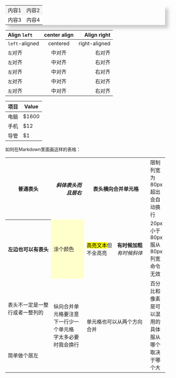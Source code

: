 
<table width="100%" border="0" cellspacing="0" cellpadding="10" style="box-shadow:10px 10px 10px #CCCCCC;">
  <tr bgcolor="#F5F5F5">
    <td>内容1</td>
    <td>内容2</td>
  </tr>
  <tr bgcolor="#FFFFFF">
    <td>内容3</td>
    <td>内容4</td>
  </tr>
</table>


| Align `left`   | center align |   Align right |
| :------------- | :----------: | ------------: |
| `left`-aligned |   centered   | right-aligned |
| `左`对齐       |    中对齐    |         右对齐 |
| `左`对齐       |    中对齐    |         右对齐 |
| `左`对齐       |    中对齐    |         右对齐 |
| `左`对齐       |    中对齐    |         右对齐 |
| `左`对齐       |    中对齐    |         右对齐 |


<b>项目</b>     | <b>Value</b>
-------- | -----
电脑  | $1600
手机  | $12
导管  | $1

<table>
<capital>如何在Markdown里面画这样的表格：</capital>
<tr>
<th>普通表头</th>
<th align="right"><i>斜体表头而且居右</th>
<th colspan=2>表头横向合并单元格</th>
<td width="80px">限制列宽为80px超出会自动换行</td>
</tr>
<tr>
<th>左边也可以有表头</th>
<td bgcolor=#ffffcc>涂个颜色</td>
<td><mark>高亮文本</mark>但不全高亮</td>
<td><b>有时候加粗</b><i>有时候斜体</i></td>
<td width="20px">20px小于80px服从80px列宽命令无效</td>
</tr>
<tr>
<td>表头不一定是一整行或者一整列的</td>
<td rowspan=2>纵向合并单元格要注意<br>下一行少一个单元格<br>字太多必要时我会换行</td>
<td rowspan=2 colspan=2>单元格也可以从两个方向合并</td>
<td rowspan=2 width="10%">百分比和像素是可以混用的具体服从哪个取决于哪个大</td>
</tr>
<td align="left"> 简单做个居左 </td>
</tr>
</table>
